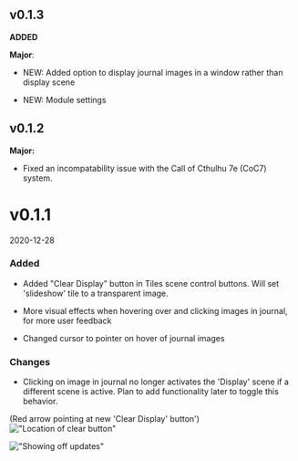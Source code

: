 
## **v0.1.3**
**ADDED**

**Major**:

* NEW: Added option to display journal images in a window rather than display scene


* NEW: Module settings

## **v0.1.2** 

**Major:**
* Fixed an incompatability issue with the Call of Cthulhu 7e (CoC7) system.

# v0.1.1

2020-12-28


### **Added**
* Added "Clear Display" button in Tiles scene control buttons. Will set 'slideshow' tile to a transparent image.

* More visual effects when hovering over and clicking images in journal, for more user feedback
* Changed cursor to pointer on hover of journal images

### **Changes**

* Clicking on image in journal no longer activates the 'Display' scene if a different scene is active. Plan to add functionality later to toggle this behavior.

(Red arrow pointing at new 'Clear Display' button')
!["Location of clear button"](https://i.imgur.com/aPtU9QL.jpg)

!["Showing off updates"](https://media2.giphy.com/media/sIKIPBhN3c5vLPVxGu/giphy.gif)